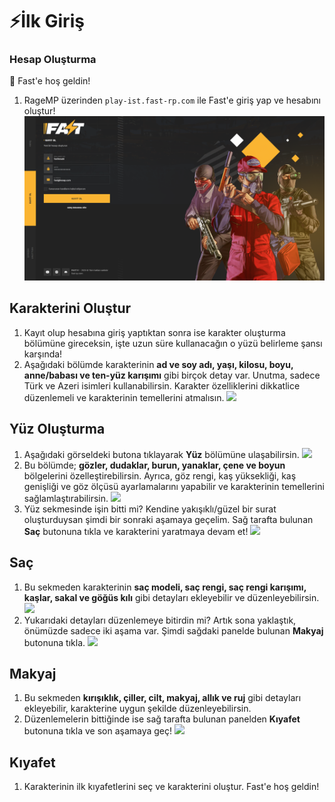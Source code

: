 # ⚡İlk Giriş
### Hesap Oluşturma
🚀 Fast'e hoş geldin!
1. RageMP üzerinden ```play-ist.fast-rp.com``` ile Fast'e giriş yap ve hesabını oluştur!
![](../../images/fastlogin.png)

## Karakterini Oluştur
1. Kayıt olup hesabına giriş yaptıktan sonra ise karakter oluşturma bölümüne gireceksin, işte uzun süre kullanacağın o yüzü belirleme şansı karşında! 
2. Aşağıdaki bölümde karakterinin **ad ve soy adı, yaşı, kilosu, boyu, anne/babası ve ten-yüz karışımı** gibi birçok detay var. Unutma, sadece Türk ve Azeri isimleri kullanabilirsin. Karakter özelliklerini dikkatlice düzenlemeli ve karakterinin temellerini atmalısın.
![](https://raw.githubusercontent.com/fastroleplay/wiki/refs/heads/main/images/characterpanel.jpg)
###
## Yüz Oluşturma
1. Aşağıdaki görseldeki butona tıklayarak **Yüz** bölümüne ulaşabilirsin. 
![](https://raw.githubusercontent.com/fastroleplay/wiki/refs/heads/main/images/character.jpg)
2. Bu bölümde; **gözler, dudaklar, burun, yanaklar, çene ve boyun** bölgelerini özelleştirebilirsin. Ayrıca, göz rengi, kaş yüksekliği, kaş genişliği ve göz ölçüsü ayarlamalarını yapabilir ve karakterinin temellerini sağlamlaştırabilirsin.
 ![](https://raw.githubusercontent.com/fastroleplay/wiki/refs/heads/main/images/face.jpg)
 3. Yüz sekmesinde işin bitti mi? Kendine yakışıklı/güzel bir surat oluşturduysan şimdi bir sonraki aşamaya geçelim. Sağ tarafta bulunan **Saç** butonuna tıkla ve karakterini yaratmaya devam et!
![](https://raw.githubusercontent.com/fastroleplay/wiki/refs/heads/main/images/hair.jpg)

 ## Saç
 1. Bu sekmeden karakterinin **saç modeli, saç rengi, saç rengi karışımı, kaşlar, sakal ve göğüs kılı** gibi detayları ekleyebilir ve düzenleyebilirsin. 
 ![](https://raw.githubusercontent.com/fastroleplay/wiki/refs/heads/main/images/hairsection.jpg)
 2. Yukarıdaki detayları düzenlemeye bitirdin mi? Artık sona yaklaştık, önümüzde sadece iki aşama var. Şimdi sağdaki panelde bulunan **Makyaj** butonuna tıkla.
 ![](https://raw.githubusercontent.com/fastroleplay/wiki/refs/heads/main/images/makeupsection.jpg)

 ## Makyaj
 1. Bu sekmeden **kırışıklık, çiller, cilt, makyaj, allık ve ruj** gibi detayları ekleyebilir, karakterine uygun şekilde düzenleyebilirsin.
 2. Düzenlemelerin bittiğinde ise sağ tarafta bulunan panelden **Kıyafet** butonuna tıkla ve son aşamaya geç!
 ![](https://raw.githubusercontent.com/fastroleplay/wiki/refs/heads/main/images/clothsection.jpg)

 ## Kıyafet
 1. Karakterinin ilk kıyafetlerini seç ve karakterini oluştur. Fast'e hoş geldin!